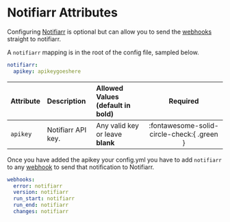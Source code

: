 # Notifiarr Attributes

Configuring [Notifiarr](https://notifiarr.com) is optional but can allow you to send the [webhooks](webhooks.md) straight to notifiarr.

A `notifiarr` mapping is in the root of the config file, sampled below.

```yaml title="config.yml Notifiarr sample"
notifiarr:
  apikey: apikeygoeshere
```

| Attribute  | Description             | Allowed Values (default in **bold**)        |                   Required                   |
|:-----------|:------------------------|:--------------------------------------------|:--------------------------------------------:|
| `apikey`   | Notifiarr API key.      | Any valid key or leave **blank**            | :fontawesome-solid-circle-check:{ .green }   |

Once you have added the apikey your config.yml you have to add `notifiarr` to any [webhook](webhooks.md) to send that notification to Notifiarr.

```yaml title="config.yml Notifiarr webhooks sample"
webhooks:
  error: notifiarr
  version: notifiarr
  run_start: notifiarr
  run_end: notifiarr
  changes: notifiarr
```
